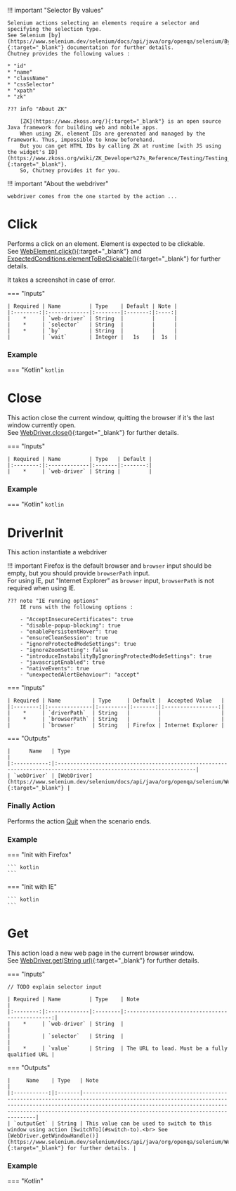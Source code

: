!!! important "Selector By values"

    Selenium actions selecting an elements require a selector and specifying the selection type.  
    See Selenium [by](https://www.selenium.dev/selenium/docs/api/java/org/openqa/selenium/By.html){:target="_blank"} documentation for further details.  
    Chutney provides the following values :
    
    * "id" 
    * "name"
    * "className"
    * "cssSelector"
    * "xpath"
    * "zk"

    ??? info "About ZK"
    
        [ZK](https://www.zkoss.org/){:target="_blank"} is an open source Java framework for building web and mobile apps.  
        When using ZK, element IDs are gerenated and managed by the framework. Thus, impossible to know beforehand.  
        But you can get HTML IDs by calling ZK at runtime [with JS using the widget's ID](https://www.zkoss.org/wiki/ZK_Developer%27s_Reference/Testing/Testing_Tips){:target="_blank"}.  
        So, Chutney provides it for you.


!!! important "About the webdriver"

    webdriver comes from the one started by the action ...

# Click

Performs a click on an element. Element is expected to be clickable.  
See [WebElement.click()](https://www.selenium.dev/selenium/docs/api/java/org/openqa/selenium/WebElement.html#click()){:target="_blank"}
and [ExpectedConditions.elementToBeClickable()](https://www.selenium.dev/selenium/docs/api/java/org/openqa/selenium/support/ui/ExpectedConditions.html#elementToBeClickable(org.openqa.selenium.By)){:target="_blank"} for further details.

It takes a screenshot in case of error.

=== "Inputs"

    | Required | Name         | Type    | Default | Note |
    |:--------:|:-------------|:--------|:-------:|:----:|
    |    *     | `web-driver` | String  |         |      |
    |    *     | `selector`   | String  |         |      |
    |    *     | `by`         | String  |         |      |
    |          | `wait`       | Integer |   1s    |  1s  |


### Example

=== "Kotlin"
    ``` kotlin
    ```

# Close

This action close the current window, quitting the browser if it's the last window currently open.  
See [WebDriver.close()](https://www.selenium.dev/selenium/docs/api/java/org/openqa/selenium/WebDriver.html#close()){:target="_blank"} for further details.

=== "Inputs"

    | Required | Name         | Type   | Default |
    |:--------:|:-------------|:-------|:-------:|
    |    *     | `web-driver` | String |         |


### Example

=== "Kotlin"
    ``` kotlin
    ```

# DriverInit

This action instantiate a webdriver

!!! important
    Firefox is the default browser and `browser` input should be empty, but you should provide `browserPath` input.  
    For using IE, put "Internet Explorer" as `browser` input, `browserPath` is not required when using IE.

    ??? note "IE running options"
        IE runs with the following options :

        - "AcceptInsecureCertificates": true
        - "disable-popup-blocking": true
        - "enablePersistentHover": true
        - "ensureCleanSession": true
        - "ignoreProtectedModeSettings": true
        - "ignoreZoomSetting": false
        - "introduceInstabilityByIgnoringProtectedModeSettings": true
        - "javascriptEnabled": true
        - "nativeEvents": true
        - "unexpectedAlertBehaviour": "accept"

=== "Inputs"

    | Required | Name          | Type     | Default |  Accepted Value   |
    |:--------:|:--------------|:---------|:-------:|:-----------------:|
    |    *     | `driverPath`  | String   |         |                   |
    |    *     | `browserPath` | String   |         |                   |
    |          | `browser`     | String   | Firefox | Internet Explorer |

=== "Outputs"

    |      Name   | Type                                                                                                              |
    |:-----------:|:------------------------------------------------------------------------------------------------------------------|
    | `webDriver` | [WebDriver](https://www.selenium.dev/selenium/docs/api/java/org/openqa/selenium/WebDriver.html){:target="_blank"} |

### Finally Action

Performs the action [Quit](#quit) when the scenario ends.

### Example

=== "Init with Firefox"

    ``` kotlin
    ```

=== "Init with IE"
    
    ``` kotlin
    ```


# Get

This action load a new web page in the current browser window.  
See [WebDriver.get(String url)](https://www.selenium.dev/selenium/docs/api/java/org/openqa/selenium/WebDriver.html#get(java.lang.String)){:target="_blank"} for further details.


=== "Inputs"
    
    // TODO explain selector input

    | Required | Name         | Type    | Note                                           |
    |:--------:|:-------------|:--------|:----------------------------------------------:|
    |    *     | `web-driver` | String  |                                                |
    |          | `selector`   | String  |                                                |
    |    *     | `value`      | String  | The URL to load. Must be a fully qualified URL |

=== "Outputs"

    |     Name    | Type   | Note                                                                                                                                                                                                                                                                    |
    |:-----------:|:-------|-------------------------------------------------------------------------------------------------------------------------------------------------------------------------------------------------------------------------------------------------------------------------|
    | `outputGet` | String | This value can be used to switch to this window using action [SwitchTo](#switch-to).<br> See [WebDriver.getWindowHandle()](https://www.selenium.dev/selenium/docs/api/java/org/openqa/selenium/WebDriver.html#getWindowHandle()){:target="_blank"} for further details. |



### Example

=== "Kotlin"
``` kotlin
```

